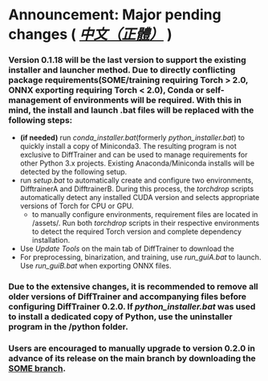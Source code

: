 # Announcement: Major pending changes ( *[中文（正體）](./ANNOUNCEMENT-zh.md)* )

### Version 0.1.18 will be the last version to support the existing installer and launcher method. Due to directly conflicting package requirements(SOME/training requiring Torch > 2.0, ONNX exporting requiring Torch < 2.0), Conda or self-management of environments will be required. With this in mind, the install and launch .bat files will be replaced with the following steps:
- **(if needed)** run *conda_installer.bat*(formerly *python_installer.bat*) to quickly install a copy of Miniconda3. The resulting program is not exclusive to DiffTrainer and can be used to manage requirements for other Python 3.x projects. Existing Anaconda/Miniconda installs will be detected by the following setup.
- run *setup.bat* to automatically create and configure two environments, DifftrainerA and DifftrainerB. During this process, the *torchdrop* scripts automatically detect any installed CUDA version and selects appropriate versions of Torch for CPU or GPU.
	- to manually configure environments, requirement files are located in /assets/. Run both *torchdrop* scripts  in their respective environments to detect the required Torch version and complete dependency installation.
- Use *Update Tools* on the main tab of DiffTrainer to download the
- For preprocessing, binarization, and training, use *run_guiA.bat* to launch. Use *run_guiB.bat* when exporting ONNX files.

### Due to the extensive changes, it is recommended to remove all older versions of DiffTrainer and accompanying files before configuring DiffTrainer 0.2.0. If *python_installer.bat* was used to install a dedicated copy of Python, use the uninstaller program in the /python folder.

### Users are encouraged to manually upgrade to version 0.2.0 in advance of its release on the main branch by downloading the [SOME branch](https://github.com/agentasteriski/DiffTrainer/tree/SOME). 
